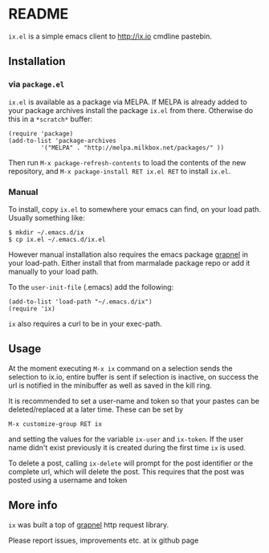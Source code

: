 README
======

`ix.el` is a simple emacs client to http://ix.io cmdline pastebin.

Installation
------------


### via `package.el`

`ix.el` is available as a package via MELPA. If MELPA is already added 
to your package archives install the package `ix.el` from there. 
Otherwise do this in a `*scratch*` buffer:

    (require 'package)
    (add-to-list 'package-archives
             '("MELPA" . "http://melpa.milkbox.net/packages/" ))
             
Then run `M-x package-refresh-contents` to load the contents of the new repository, 
and `M-x package-install RET ix.el RET` to install `ix.el`.

### Manual
To install, copy `ix.el` to somewhere your emacs can find, on your
load path. Usually something like:

    $ mkdir ~/.emacs.d/ix
    $ cp ix.el ~/.emacs.d/ix.el

However manual installation also requires the emacs package [grapnel](https://github.com/leathekd/grapnel)
in your load-path. Either install that from marmalade package repo or
add it manually to your load path.

To the `user-init-file` (.emacs) add the following:
 
    (add-to-list 'load-path "~/.emacs.d/ix")
    (require 'ix)

`ix` also requires a curl to be in your exec-path.

Usage
-----
At the moment executing `M-x ix` command on a selection sends the
selection to ix.io, entire buffer is sent if selection is inactive, on
success the url is notified in the minibuffer as well as saved in the
kill ring.

It is recommended to set a user-name and token so that your pastes can
be deleted/replaced at a later time. These can be set by


    M-x customize-group RET ix

and setting the values for the variable `ix-user` and `ix-token`. If
the user name didn't exist previously it is created during the first
time `ix` is used.

To delete a post, calling `ix-delete` will prompt for the post
identifier or the  complete url, which will delete the post. 
This requires that the post was posted using a username and token

More info
---------
`ix` was built a top of [grapnel](https://github.com/leathekd/grapnel)
http request library.

Please report issues, improvements etc. at ix github page
